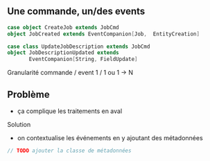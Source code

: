 ## Une commande, un/des events

```scala
case object CreateJob extends JobCmd
object JobCreated extends EventCompanion[Job,  EntityCreation]

case class UpdateJobDescription extends JobCmd
object JobDescriptionUpdated extends 
       EventCompanion[String, FieldUpdate]

``` 
<aside class="notes">
    Granularité commande / event
    1 / 1 ou 1 -> N
</aside>



## Problème

* ça complique les traitements en aval


<aside class="notes>
Quand une commande génère plusieurs events, on ne veut pas envoyer plusieurs fois le même email (par exemple) 
</aside>


## Solution

* on contextualise les événements en y ajoutant des métadonnées

```scala
// TODO ajouter la classe de métadonnées
```


